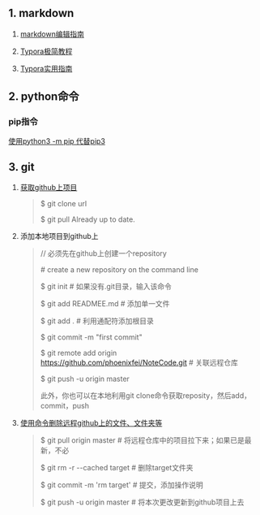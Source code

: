 ## 1. markdown

1. [markdown编辑指南](https://github.com/guodongxiaren/README/blob/master/README.md)

2. [Typora极简教程](https://www.jianshu.com/p/a6a6a22e9393)

3. [Typora实用指南](https://blog.csdn.net/wirelessqa/article/details/70432631)



## 2. python命令

### pip指令

[使用python3 -m pip 代替pip3](https://github.com/pypa/pip/issues/5221)



## 3. git

1. [获取github上项目](https://segmentfault.com/q/1010000006203784)
   
   > $ git clone url
   >
   > $ git pull
   > Already up to date.
2. 添加本地项目到github上

   > // 必须先在github上创建一个repository
   >
   > \# create a new repository on the command line
   >
   > $ git init	# 如果没有.git目录，输入该命令
   >
   > $ git add READMEE.md	# 添加单一文件
   >
   > $ git add .	# 利用通配符添加根目录
   >
   > $ git commit -m "first commit"
   >
   > $ git remote add origin https://github.com/phoenixfei/NoteCode.git	# 关联远程仓库
   >
   > $ git push -u origin master
   >
   > 此外，你也可以在本地利用git clone命令获取reposity，然后add，commit，push   
   >  
3. [使用命令删除远程github上的文件、文件夹等](https://blog.csdn.net/wudinaniya/article/details/77508229)

   > $ git pull origin master	# 将远程仓库中的项目拉下来；如果已是最新，不必
   >
   > $ git rm -r --cached target	# 删除target文件夹
   >
   > $ git commit -m 'rm target'	# 提交，添加操作说明
   >
   > $ git push -u origin master	# 将本次更改更新到github项目上去

